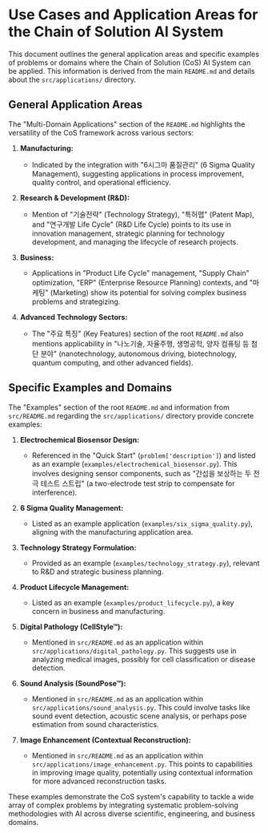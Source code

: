 # Use Cases and Application Areas for the Chain of Solution AI System

This document outlines the general application areas and specific examples of problems or domains where the Chain of Solution (CoS) AI System can be applied. This information is derived from the main `README.md` and details about the `src/applications/` directory.

## General Application Areas

The "Multi-Domain Applications" section of the `README.md` highlights the versatility of the CoS framework across various sectors:

1.  **Manufacturing:**
    *   Indicated by the integration with "6시그마 품질관리" (6 Sigma Quality Management), suggesting applications in process improvement, quality control, and operational efficiency.

2.  **Research & Development (R&D):**
    *   Mention of "기술전략" (Technology Strategy), "특허맵" (Patent Map), and "연구개발 Life Cycle" (R&D Life Cycle) points to its use in innovation management, strategic planning for technology development, and managing the lifecycle of research projects.

3.  **Business:**
    *   Applications in "Product Life Cycle" management, "Supply Chain" optimization, "ERP" (Enterprise Resource Planning) contexts, and "마케팅" (Marketing) show its potential for solving complex business problems and strategizing.

4.  **Advanced Technology Sectors:**
    *   The "주요 특징" (Key Features) section of the root `README.md` also mentions applicability in "나노기술, 자율주행, 생명공학, 양자 컴퓨팅 등 첨단 분야" (nanotechnology, autonomous driving, biotechnology, quantum computing, and other advanced fields).

## Specific Examples and Domains

The "Examples" section of the root `README.md` and information from `src/README.md` regarding the `src/applications/` directory provide concrete examples:

1.  **Electrochemical Biosensor Design:**
    *   Referenced in the "Quick Start" (`problem['description']`) and listed as an example (`examples/electrochemical_biosensor.py`). This involves designing sensor components, such as "간섭을 보상하는 두 전극 테스트 스트립" (a two-electrode test strip to compensate for interference).

2.  **6 Sigma Quality Management:**
    *   Listed as an example application (`examples/six_sigma_quality.py`), aligning with the manufacturing application area.

3.  **Technology Strategy Formulation:**
    *   Provided as an example (`examples/technology_strategy.py`), relevant to R&D and strategic business planning.

4.  **Product Lifecycle Management:**
    *   Listed as an example (`examples/product_lifecycle.py`), a key concern in business and manufacturing.

5.  **Digital Pathology (CellStyle™):**
    *   Mentioned in `src/README.md` as an application within `src/applications/digital_pathology.py`. This suggests use in analyzing medical images, possibly for cell classification or disease detection.

6.  **Sound Analysis (SoundPose™):**
    *   Mentioned in `src/README.md` as an application within `src/applications/sound_analysis.py`. This could involve tasks like sound event detection, acoustic scene analysis, or perhaps pose estimation from sound characteristics.

7.  **Image Enhancement (Contextual Reconstruction):**
    *   Mentioned in `src/README.md` as an application within `src/applications/image_enhancement.py`. This points to capabilities in improving image quality, potentially using contextual information for more advanced reconstruction tasks.

These examples demonstrate the CoS system's capability to tackle a wide array of complex problems by integrating systematic problem-solving methodologies with AI across diverse scientific, engineering, and business domains.
